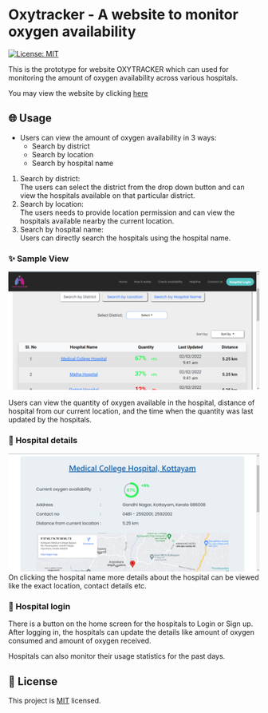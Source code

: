 # Oxytracker - A website to monitor oxygen availability

[![License: MIT](https://img.shields.io/github/license/nikhilputhumana/oxytracker-website)](https://opensource.org/licenses/MIT)

This is the prototype for website OXYTRACKER which can used for monitoring the amount of oxygen availability across various hospitals.

You may view the website by clicking [here](https://nikhilputhumana.github.io/oxytracker-website/)

## 🌐 Usage

* Users can view the amount of oxygen availability in 3 ways:
   * Search by district
   * Search by location
   * Search by hospital name

1. Search by district: <br />
    The users can select the district from the drop down button and can view the hospitals available on that particular district.
2. Search by location: <br />
   The users needs to provide location permission and can view the hospitals available nearby the current location.
3. Search by hospital name: <br />
   Users can directly search the hospitals using the hospital name.

### ✨ Sample View
<img src="./assets/screenshots/Screenshot.png" alt="Search by district view">

Users can view the quantity of oxygen available in the hospital, distance of hospital from our current location, and the time when the quantity was last updated by the hospitals.

### 🏥 Hospital details
<img src="./assets/screenshots/Screenshot2.png" alt="hospital view">
On clicking the hospital name more details about the hospital can be viewed like the exact location, contact details etc.

### 🔐 Hospital login
There is a button on the home screen for the hospitals to Login or Sign up. After logging in, the hospitals can update the details like amount of oxygen consumed and amount of oxygen received.

Hospitals can also monitor their usage statistics for the past days.

## 📝 License

This project is [MIT](https://github.com/nikhilputhumana/oxytracker-website/blob/main/LICENSE) licensed.